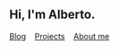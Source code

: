 
<h2> Hi, I'm Alberto. </h2> 

<div >
<a href="https://halb.it">Blog</a>
&nbsp;&nbsp;
<a href="https://halb.it/projects/">Projects</a>
&nbsp;&nbsp;
<a href="https://halb.it/about/">About me</a>
</div>
